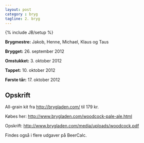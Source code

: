 ```yaml
---
layout: post
category : bryg
tagline: 2. bryg
---
```

{% include JB/setup %}

__Brygmestre:__ Jakob, Henne, Michael, Klaus og Taus

__Brygget:__ 26. september 2012

__Omstukket:__ 3. oktober 2012

__Tappet:__ 10. oktober 2012

__Første tår:__ 17. oktober 2012

Opskrift
--------
All-grain kit fra <http://brygladen.com/> til 179 kr. 

Købes her: <http://www.brygladen.com/woodcock-pale-ale.html>

Opskrift: <http://www.brygladen.com/media/uploads/woodcock.pdf>

Findes også i flere udgaver på BeerCalc.
